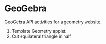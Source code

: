 # GeoGebra
GeoGebra API activities for a geometry website.

1. Template Geometry applet.
2. Cut equilateral triangle in half
